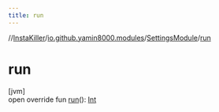 ```yaml
---
title: run
---
```

//[InstaKiller](../../../index.html)/[io.github.yamin8000.modules](../index.html)/[SettingsModule](index.html)/[run](run.html)



# run



[jvm]\
open override fun [run](run.html)(): [Int](https://kotlinlang.org/api/latest/jvm/stdlib/kotlin/-int/index.html)




